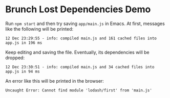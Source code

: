 # Brunch Lost Dependencies Demo

Run `npm start` and then try saving `app/main.js` in Emacs.  At first, messages
like the following will be printed:

```
12 Dec 23:29:55 - info: compiled main.js and 161 cached files into app.js in 196 ms
```

Keep editing and saving the file.  Eventually, its dependencies will be dropped:

```
12 Dec 23:30:51 - info: compiled main.js and 34 cached files into app.js in 94 ms
```

An error like this will be printed in the browser:

```
Uncaught Error: Cannot find module 'lodash/first' from 'main.js'
```
